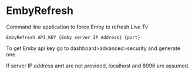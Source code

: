 # EmbyRefresh

Command line application to force Emby to refresh Live Tv
```
EmbyRefresh API_KEY {Emby server IP Address} {port}
```

To get Emby api key go to dashboard>advanced>security and generate one.

If server IP address anrt are not provided, localhost and 8096 are assumed.
